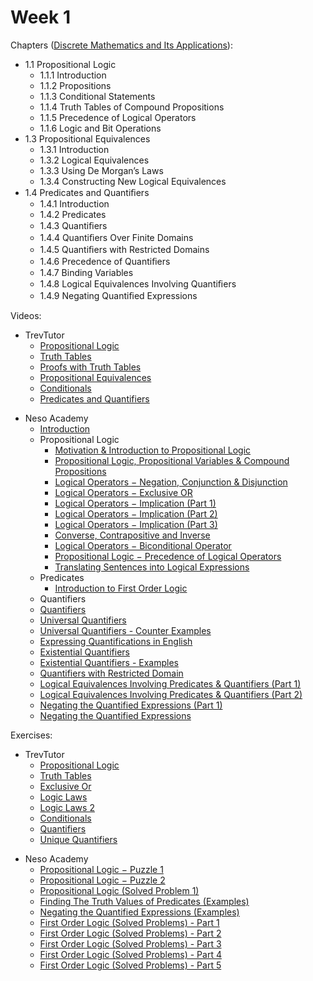 # Week 1

Chapters ([Discrete Mathematics and Its Applications](https://annas-archive.org/md5/fbd2bb38796aca68b86da621fe6b0fad)):
- 1.1 Propositional Logic
    - 1.1.1 Introduction
    - 1.1.2 Propositions
    - 1.1.3 Conditional Statements
    - 1.1.4 Truth Tables of Compound Propositions
    - 1.1.5 Precedence of Logical Operators
    - 1.1.6 Logic and Bit Operations
- 1.3 Propositional Equivalences
    - 1.3.1 Introduction
    - 1.3.2 Logical Equivalences
    - 1.3.3 Using De Morgan’s Laws
    - 1.3.4 Constructing New Logical Equivalences
- 1.4 Predicates and Quantiﬁers
    - 1.4.1 Introduction
    - 1.4.2 Predicates
    - 1.4.3 Quantiﬁers
    - 1.4.4 Quantiﬁers Over Finite Domains
    - 1.4.5 Quantiﬁers with Restricted Domains
    - 1.4.6 Precedence of Quantiﬁers
    - 1.4.7 Binding Variables
    - 1.4.8 Logical Equivalences Involving Quantiﬁers
    - 1.4.9 Negating Quantiﬁed Expressions

Videos:
- TrevTutor
    - [Propositional Logic](https://www.youtube.com/watch?v=itrXYg41-V0)
    - [Truth Tables](https://www.youtube.com/watch?v=UiGu57JzLkE)
    - [Proofs with Truth Tables](https://www.youtube.com/watch?v=9fX6n0_MDic)
    - [Propositional Equivalences](https://www.youtube.com/watch?v=eihhu72YdpQ)
    - [Conditionals](https://www.youtube.com/watch?v=xag9TEAORK4)
    - [Predicates and Quantifiers](https://www.youtube.com/watch?v=gyoqX0W-NH4)
<!---->
- Neso Academy
    - [Introduction](https://www.youtube.com/watch?v=p2b2Vb-cYCs)
    - Propositional Logic
        - [Motivation & Introduction to Propositional Logic](https://www.youtube.com/watch?v=IZpvlR5J7FQ)
        - [Propositional Logic, Propositional Variables & Compound Propositions](https://www.youtube.com/watch?v=Ib5njCwNMdk)
        - [Logical Operators − Negation, Conjunction & Disjunction](https://www.youtube.com/watch?v=6kYngPvoGxU)
        - [Logical Operators − Exclusive OR](https://www.youtube.com/watch?v=m2mf6I3g2-c)
        - [Logical Operators − Implication (Part 1)](https://www.youtube.com/watch?v=tACXuzfXzSI)
        - [Logical Operators − Implication (Part 2)](https://www.youtube.com/watch?v=ccz-w2JMsTM)
        - [Logical Operators − Implication (Part 3)](https://www.youtube.com/watch?v=mQ6Hhu0xSaE)
        - [Converse, Contrapositive and Inverse](https://www.youtube.com/watch?v=dsByaZZYXGw)
        - [Logical Operators − Biconditional Operator](https://www.youtube.com/watch?v=ehKd3KmIRSw)
        - [Propositional Logic − Precedence of Logical Operators](https://www.youtube.com/watch?v=8octtUkdv4Y)
        - [Translating Sentences into Logical Expressions](https://www.youtube.com/watch?v=f5Iy1V3lgFs)
    - Predicates
        - [Introduction to First Order Logic](https://www.youtube.com/watch?v=ARywou8HLQk)
    - Quantifiers
    - [Quantifiers](https://www.youtube.com/watch?v=UN6Hd4UlrnM)
    - [Universal Quantifiers](https://www.youtube.com/watch?v=pPYkNkuo8nU)
    - [Universal Quantifiers - Counter Examples](https://www.youtube.com/watch?v=6Ebxy33e-Wk)
    - [Expressing Quantifications in English](https://www.youtube.com/watch?v=JY03HH0p14U)
    - [Existential Quantifiers](https://www.youtube.com/watch?v=OzLorUzIQ1U)
    - [Existential Quantifiers - Examples](https://www.youtube.com/watch?v=YsWn609V6As)
    - [Quantifiers with Restricted Domain](https://www.youtube.com/watch?v=mWG-MgReOXg)
    - [Logical Equivalences Involving Predicates & Quantifiers (Part 1)](https://www.youtube.com/watch?v=akjfu3L-_O8)
    - [Logical Equivalences Involving Predicates & Quantifiers (Part 2)](https://www.youtube.com/watch?v=AgSuEuOnoWM)
    - [Negating the Quantified Expressions (Part 1)](https://www.youtube.com/watch?v=DYsSr7fk_4A)
    - [Negating the Quantified Expressions](https://www.youtube.com/watch?v=F4dp0AueW8g)


Exercises:
- TrevTutor
    - [Propositional Logic](https://www.youtube.com/watch?v=ebmFeBxrotw)
    <!---->
    - [Truth Tables](https://www.youtube.com/watch?v=luRZuSE2n-k)
    - [Exclusive Or](https://www.youtube.com/watch?v=TCt8wGBEdYY)
    - [Logic Laws](https://www.youtube.com/watch?v=386Hpy6txtU)
    - [Logic Laws 2](https://www.youtube.com/watch?v=mCthKo9noBQ)
    - [Conditionals](https://www.youtube.com/watch?v=goYEdhWCRiQ)
    <!---->
    - [Quantifiers](https://www.youtube.com/watch?v=7HvCgm4vBv4)
    - [Unique Quantifiers](https://www.youtube.com/watch?v=HIaNF4O3i7U)
<!---->
- Neso Academy
    - [Propositional Logic − Puzzle 1](https://www.youtube.com/watch?v=scsLVM9i8fg)
    - [Propositional Logic − Puzzle 2](https://www.youtube.com/watch?v=otkCaqUhofc)
    - [Propositional Logic (Solved Problem 1)](https://www.youtube.com/watch?v=SBBq-PUvh2c)
    <!---->
    - [Finding The Truth Values of Predicates (Examples)](https://www.youtube.com/watch?v=Cu9an3Rgd2E)
    <!---->
    - [Negating the Quantified Expressions (Examples)](https://www.youtube.com/watch?v=3LbvjGeh6xs)
    <!---->
    - [First Order Logic (Solved Problems) - Part 1](https://www.youtube.com/watch?v=1bpXqRL2dl8)
    - [First Order Logic (Solved Problems) - Part 2](https://www.youtube.com/watch?v=6H1uHXqLeRM)
    - [First Order Logic (Solved Problems) - Part 3](https://www.youtube.com/watch?v=19Eq2QOtOWw)
    - [First Order Logic (Solved Problems) - Part 4](https://www.youtube.com/watch?v=Lv3Ly8g0Rno)
    - [First Order Logic (Solved Problems) - Part 5](https://www.youtube.com/watch?v=FMBg9rA7i4A)
